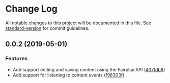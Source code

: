 # Change Log

All notable changes to this project will be documented in this file. See [standard-version](https://github.com/conventional-changelog/standard-version) for commit guidelines.

<a name="0.0.2"></a>
## 0.0.2 (2019-05-01)


### Features

* Add support editing and saving content using the Fairplay API ([437fdb8](https://github.com/nicolasdao/fairplay-sdk/commit/437fdb8))
* Add support for listening to content events ([f98303f](https://github.com/nicolasdao/fairplay-sdk/commit/f98303f))

